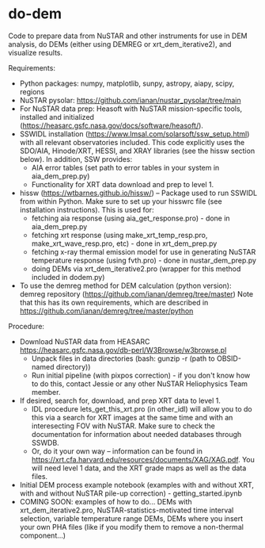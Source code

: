 # do-dem
Code to prepare data from NuSTAR and other instruments for use in DEM analysis, do DEMs (either using DEMREG or xrt_dem_iterative2), and visualize results.

Requirements:
- Python packages: numpy, matplotlib, sunpy, astropy, aiapy, scipy, regions
- NuSTAR pysolar: https://github.com/ianan/nustar_pysolar/tree/main 
- For NuSTAR data prep: Heasoft with NuSTAR mission-specific tools, installed and initialized (https://heasarc.gsfc.nasa.gov/docs/software/heasoft/). 
- SSWIDL installation (https://www.lmsal.com/solarsoft/ssw_setup.html) with all relevant observatories included. This code explicitly uses the SDO/AIA, Hinode/XRT, HESSI, and XRAY libraries (see the hissw section below). In addition, SSW provides:
  - AIA error tables (set path to error tables in your system in aia_dem_prep.py)
  - Functionality for XRT data download and prep to level 1.
- hissw (https://wtbarnes.github.io/hissw/) – Package used to run SSWIDL from within Python. Make sure to set up your hisswrc file (see installation instructions). This is used for:
  - fetching aia response (using aia_get_response.pro) - done in aia_dem_prep.py
  - fetching xrt response (using make_xrt_temp_resp.pro, make_xrt_wave_resp.pro, etc) - done in xrt_dem_prep.py
  - fetching x-ray thermal emission model for use in generating NuSTAR temperature response (using fvth.pro) - done in nustar_dem_prep.py
  - doing DEMs via xrt_dem_iterative2.pro (wrapper for this method included in dodem.py)
- To use the demreg method for DEM calculation (python version): demreg repository (https://github.com/ianan/demreg/tree/master) Note that this has its own requirements, which are described in https://github.com/ianan/demreg/tree/master/python 


Procedure:

- Download NuSTAR data from HEASARC https://heasarc.gsfc.nasa.gov/db-perl/W3Browse/w3browse.pl
  - Unpack files in data directories (bash: gunzip -r (path to OBSID-named directory))
  - Run initial pipeline (with pixpos correction) - if you don't know how to do this, contact Jessie or any other NuSTAR Heliophysics Team member. 
- If desired, search for, download, and prep XRT data to level 1.
  - IDL procedure lets_get_this_xrt.pro (in other_idl) will allow you to do this via a search for XRT images at the same time and with an interesecting FOV with NuSTAR. Make sure to check the documentation for information about needed databases through SSWDB.
  - Or, do it your own way – information can be found in https://xrt.cfa.harvard.edu/resources/documents/XAG/XAG.pdf. You will need level 1 data, and the XRT grade maps as well as the data files.
- Initial DEM process example notebook (examples with and without XRT, with and without NuSTAR pile-up correction) - getting_started.ipynb
- COMING SOON: examples of how to do... DEMs with xrt_dem_iterative2.pro, NuSTAR-statistics-motivated time interval selection, variable temperature range DEMs, DEMs where you insert your own PHA files (like if you modify them to remove a non-thermal component...)
